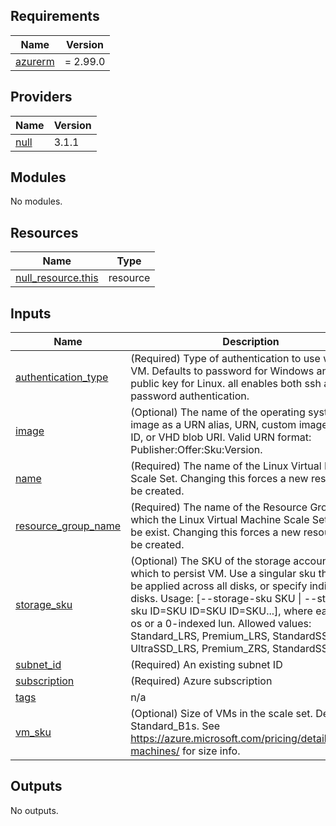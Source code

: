 <!-- markdownlint-disable -->
<!-- BEGINNING OF PRE-COMMIT-TERRAFORM DOCS HOOK -->
## Requirements

| Name | Version |
|------|---------|
| <a name="requirement_azurerm"></a> [azurerm](#requirement\_azurerm) | = 2.99.0 |

## Providers

| Name | Version |
|------|---------|
| <a name="provider_null"></a> [null](#provider\_null) | 3.1.1 |

## Modules

No modules.

## Resources

| Name | Type |
|------|------|
| [null_resource.this](https://registry.terraform.io/providers/hashicorp/null/latest/docs/resources/resource) | resource |

## Inputs

| Name | Description | Type | Default | Required |
|------|-------------|------|---------|:--------:|
| <a name="input_authentication_type"></a> [authentication\_type](#input\_authentication\_type) | (Required) Type of authentication to use with the VM. Defaults to password for Windows and SSH public key for Linux. all enables both ssh and password authentication. | `string` | `"SSH"` | no |
| <a name="input_image"></a> [image](#input\_image) | (Optional) The name of the operating system image as a URN alias, URN, custom image name or ID, or VHD blob URI. Valid URN format: Publisher:Offer:Sku:Version. | `string` | `"UbuntuLTS"` | no |
| <a name="input_name"></a> [name](#input\_name) | (Required) The name of the Linux Virtual Machine Scale Set. Changing this forces a new resource to be created. | `string` | n/a | yes |
| <a name="input_resource_group_name"></a> [resource\_group\_name](#input\_resource\_group\_name) | (Required) The name of the Resource Group in which the Linux Virtual Machine Scale Set should be exist. Changing this forces a new resource to be created. | `string` | n/a | yes |
| <a name="input_storage_sku"></a> [storage\_sku](#input\_storage\_sku) | (Optional) The SKU of the storage account with which to persist VM. Use a singular sku that would be applied across all disks, or specify individual disks. Usage: [--storage-sku SKU \| --storage-sku ID=SKU ID=SKU ID=SKU...], where each ID is os or a 0-indexed lun. Allowed values: Standard\_LRS, Premium\_LRS, StandardSSD\_LRS, UltraSSD\_LRS, Premium\_ZRS, StandardSSD\_ZRS. | `string` | `"StandardSSD_LRS"` | no |
| <a name="input_subnet_id"></a> [subnet\_id](#input\_subnet\_id) | (Required) An existing subnet ID | `string` | `null` | no |
| <a name="input_subscription"></a> [subscription](#input\_subscription) | (Required) Azure subscription | `string` | n/a | yes |
| <a name="input_tags"></a> [tags](#input\_tags) | n/a | `map(any)` | n/a | yes |
| <a name="input_vm_sku"></a> [vm\_sku](#input\_vm\_sku) | (Optional) Size of VMs in the scale set. Default to Standard\_B1s. See https://azure.microsoft.com/pricing/details/virtual-machines/ for size info. | `string` | `"Standard_B1s"` | no |

## Outputs

No outputs.
<!-- END OF PRE-COMMIT-TERRAFORM DOCS HOOK -->
